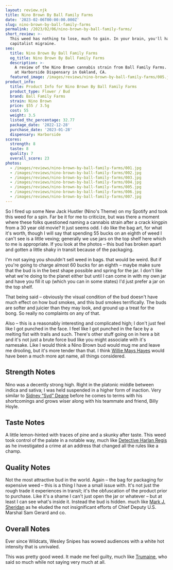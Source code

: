 ```yaml
---
layout: review.njk
title: Nino Brown By Ball Family Farms
date: '2023-02-06T00:00:00.000Z'
slug: nino-brown-by-ball-family-farms
permalink: /2023/02/06/nino-brown-by-ball-family-farms/
short_review: >-
  This weed has nothing to lose, much to gain. In your brain, you'll have a
  capitalist migraine.
seo:
  title: Nino Brown By Ball Family Farms
  og_title: Nino Brown By Ball Family Farms
  description: >-
    A review of the Nino Brown cannabis strain from Ball Family Farms. Purchased
    at Harborside Dispensary in Oakland, CA.
  featured_image: /images/reviews/nino-brown-by-ball-family-farms/005.jpg
product_info:
  title: Product Info for Nino Brown By Ball Family Farms
  product_type: Flower / Bud
  brand: Ball Family Farms
  strain: Nino Brown
  price: $55 / 3.5g
  cost: 55
  weight: 3.5
  listed_thc_percentage: 32.77
  package_date: '2022-12-28'
  purchase_date: '2023-01-28'
  dispensary: Harborside
scores:
  strength: 8
  taste: 8
  quality: 7
  overall_score: 23
photos:
  - /images/reviews/nino-brown-by-ball-family-farms/001.jpg
  - /images/reviews/nino-brown-by-ball-family-farms/002.jpg
  - /images/reviews/nino-brown-by-ball-family-farms/003.jpg
  - /images/reviews/nino-brown-by-ball-family-farms/004.jpg
  - /images/reviews/nino-brown-by-ball-family-farms/005.jpg
  - /images/reviews/nino-brown-by-ball-family-farms/006.jpg
  - /images/reviews/nino-brown-by-ball-family-farms/007.jpg
---
```


So I fired up some New Jack Hustler (Nino's Theme) on my Spotify and took this weed for a spin. Far be it for me to criticize, but was there a moment where these folks questioned naming a cannabis strain after a crack kingpin from a 30 year old movie? It just seems odd. I do like the bag art, for what it's worth, though I will say that spending 55 bucks on an eighth of weed I can't see is a little vexing; generally we use jars on the top shelf here which to me is appropriate. If you look at the photos – this bud has broken apart and gotten a little shaky in transit because of the packaging.

I'm not saying you shouldn't sell weed in bags. that would be weird. But if you're going to charge almost 60 bucks for an eighth – maybe make sure that the bud is in the best shape possible and spring for the jar. I don't like what we're doing to the planet either but until I can come in with my own jar and have you fill it up (which you can in some states) I'd just prefer a jar on the top shelf.

That being said – obviously the visual condition of the bud doesn't have much effect on how bud smokes, and this bud smokes terrifically. The buds are softer and juicier than they may look, and ground up a treat for the bong. So really no complaints on any of that.

Also – this is a reasonably interesting and complicated high; I don't just feel like I got punched in the face. I feel like I got punched in the face by a melting fist with trails and such. There's other stuff going on in here a bit and it's not just a brute force bud like you might associate with it's namesake. Like I would think a Nino Brown bud would mug me and leave me drooling, but it's more tender than that. I think [Willie Mays Hayes](https://en.wikipedia.org/wiki/Major_League_\(film\)) would have been a much more apt name, all things considered.

## Strength Notes

Nino was a decently strong high. Right in the platonic middle between indica and sativa; I was held suspended in a higher form of inaction. Very similar to [Sidney “Syd” Deane](https://en.wikipedia.org/wiki/White_Men_Can%27t_Jump) before he comes to terms with his shortcomings and grows wiser along with his teammate and friend, Billy Hoyle.

## Taste Notes

A little lemon-hinted with traces of pine and a skunky after taste. This weed took control of the palate in a notable way, much like [Detective Harlan Regis](https://en.wikipedia.org/wiki/Murder_at_1600) as he investigated a crime at an address that changed all the rules like a champ.

## Quality Notes

Not the most attractive bud in the world. Again – the bag for packaging for expensive weed – this is a thing I have a small issue with. It's not just the rough trade it experiences in transit; it's the obfuscation of the product prior to purchase. Like it's a shame I can't just open the jar or whatever – but at least I can see what's inside it. Instead the bud is hidden. much like [Mark J. Sheridan](https://en.wikipedia.org/wiki/U.S._Marshals_\(film\)) as he eluded the not insignificant efforts of Chief Deputy U.S. Marshal Sam Gerard and co.

## Overall Notes

Ever since Wildcats, Wesley Snipes has wowed audiences with a white hot intensity that is unrivaled.

This was pretty good weed. It made me feel guilty, much like [Trumaine](https://en.wikipedia.org/wiki/Wildcats_\(film\)), who said so much while not saying very much at all.
